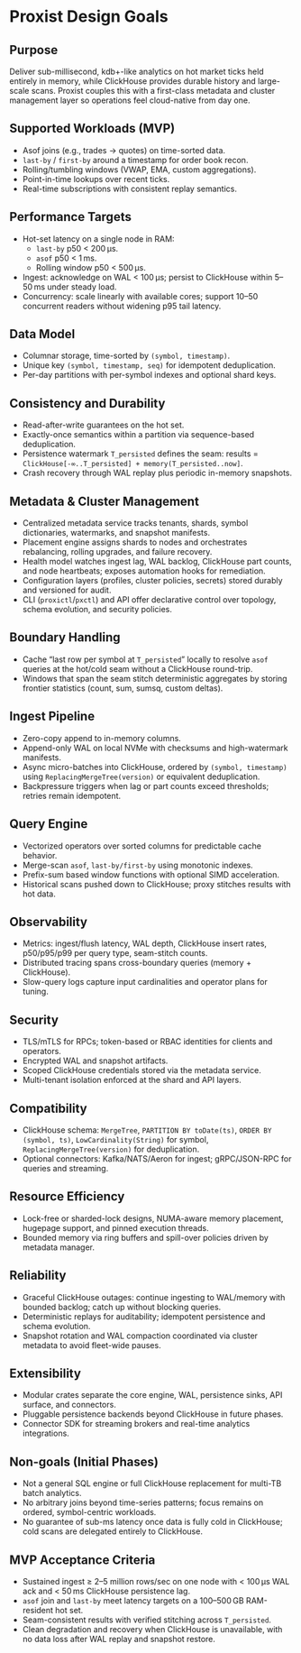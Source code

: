 # Proxist Design Goals

## Purpose

Deliver sub-millisecond, kdb+-like analytics on hot market ticks held entirely in memory, while ClickHouse provides durable history and large-scale scans. Proxist couples this with a first-class metadata and cluster management layer so operations feel cloud-native from day one.

## Supported Workloads (MVP)

- Asof joins (e.g., trades → quotes) on time-sorted data.
- `last-by` / `first-by` around a timestamp for order book recon.
- Rolling/tumbling windows (VWAP, EMA, custom aggregations).
- Point-in-time lookups over recent ticks.
- Real-time subscriptions with consistent replay semantics.

## Performance Targets

- Hot-set latency on a single node in RAM:
  - `last-by` p50 < 200 µs.
  - `asof` p50 < 1 ms.
  - Rolling window p50 < 500 µs.
- Ingest: acknowledge on WAL < 100 µs; persist to ClickHouse within 5–50 ms under steady load.
- Concurrency: scale linearly with available cores; support 10–50 concurrent readers without widening p95 tail latency.

## Data Model

- Columnar storage, time-sorted by `(symbol, timestamp)`.
- Unique key `(symbol, timestamp, seq)` for idempotent deduplication.
- Per-day partitions with per-symbol indexes and optional shard keys.

## Consistency and Durability

- Read-after-write guarantees on the hot set.
- Exactly-once semantics within a partition via sequence-based deduplication.
- Persistence watermark `T_persisted` defines the seam: results = `ClickHouse[-∞..T_persisted] + memory(T_persisted..now]`.
- Crash recovery through WAL replay plus periodic in-memory snapshots.

## Metadata & Cluster Management

- Centralized metadata service tracks tenants, shards, symbol dictionaries, watermarks, and snapshot manifests.
- Placement engine assigns shards to nodes and orchestrates rebalancing, rolling upgrades, and failure recovery.
- Health model watches ingest lag, WAL backlog, ClickHouse part counts, and node heartbeats; exposes automation hooks for remediation.
- Configuration layers (profiles, cluster policies, secrets) stored durably and versioned for audit.
- CLI (`proxictl`/`pxctl`) and API offer declarative control over topology, schema evolution, and security policies.

## Boundary Handling

- Cache “last row per symbol at `T_persisted`” locally to resolve `asof` queries at the hot/cold seam without a ClickHouse round-trip.
- Windows that span the seam stitch deterministic aggregates by storing frontier statistics (count, sum, sumsq, custom deltas).

## Ingest Pipeline

- Zero-copy append to in-memory columns.
- Append-only WAL on local NVMe with checksums and high-watermark manifests.
- Async micro-batches into ClickHouse, ordered by `(symbol, timestamp)` using `ReplacingMergeTree(version)` or equivalent deduplication.
- Backpressure triggers when lag or part counts exceed thresholds; retries remain idempotent.

## Query Engine

- Vectorized operators over sorted columns for predictable cache behavior.
- Merge-scan `asof`, `last-by/first-by` using monotonic indexes.
- Prefix-sum based window functions with optional SIMD acceleration.
- Historical scans pushed down to ClickHouse; proxy stitches results with hot data.

## Observability

- Metrics: ingest/flush latency, WAL depth, ClickHouse insert rates, p50/p95/p99 per query type, seam-stitch counts.
- Distributed tracing spans cross-boundary queries (memory + ClickHouse).
- Slow-query logs capture input cardinalities and operator plans for tuning.

## Security

- TLS/mTLS for RPCs; token-based or RBAC identities for clients and operators.
- Encrypted WAL and snapshot artifacts.
- Scoped ClickHouse credentials stored via the metadata service.
- Multi-tenant isolation enforced at the shard and API layers.

## Compatibility

- ClickHouse schema: `MergeTree`, `PARTITION BY toDate(ts)`, `ORDER BY (symbol, ts)`, `LowCardinality(String)` for symbol, `ReplacingMergeTree(version)` for deduplication.
- Optional connectors: Kafka/NATS/Aeron for ingest; gRPC/JSON-RPC for queries and streaming.

## Resource Efficiency

- Lock-free or sharded-lock designs, NUMA-aware memory placement, hugepage support, and pinned execution threads.
- Bounded memory via ring buffers and spill-over policies driven by metadata manager.

## Reliability

- Graceful ClickHouse outages: continue ingesting to WAL/memory with bounded backlog; catch up without blocking queries.
- Deterministic replays for auditability; idempotent persistence and schema evolution.
- Snapshot rotation and WAL compaction coordinated via cluster metadata to avoid fleet-wide pauses.

## Extensibility

- Modular crates separate the core engine, WAL, persistence sinks, API surface, and connectors.
- Pluggable persistence backends beyond ClickHouse in future phases.
- Connector SDK for streaming brokers and real-time analytics integrations.

## Non-goals (Initial Phases)

- Not a general SQL engine or full ClickHouse replacement for multi-TB batch analytics.
- No arbitrary joins beyond time-series patterns; focus remains on ordered, symbol-centric workloads.
- No guarantee of sub-ms latency once data is fully cold in ClickHouse; cold scans are delegated entirely to ClickHouse.

## MVP Acceptance Criteria

- Sustained ingest ≥ 2–5 million rows/sec on one node with < 100 µs WAL ack and < 50 ms ClickHouse persistence lag.
- `asof` join and `last-by` meet latency targets on a 100–500 GB RAM-resident hot set.
- Seam-consistent results with verified stitching across `T_persisted`.
- Clean degradation and recovery when ClickHouse is unavailable, with no data loss after WAL replay and snapshot restore.
